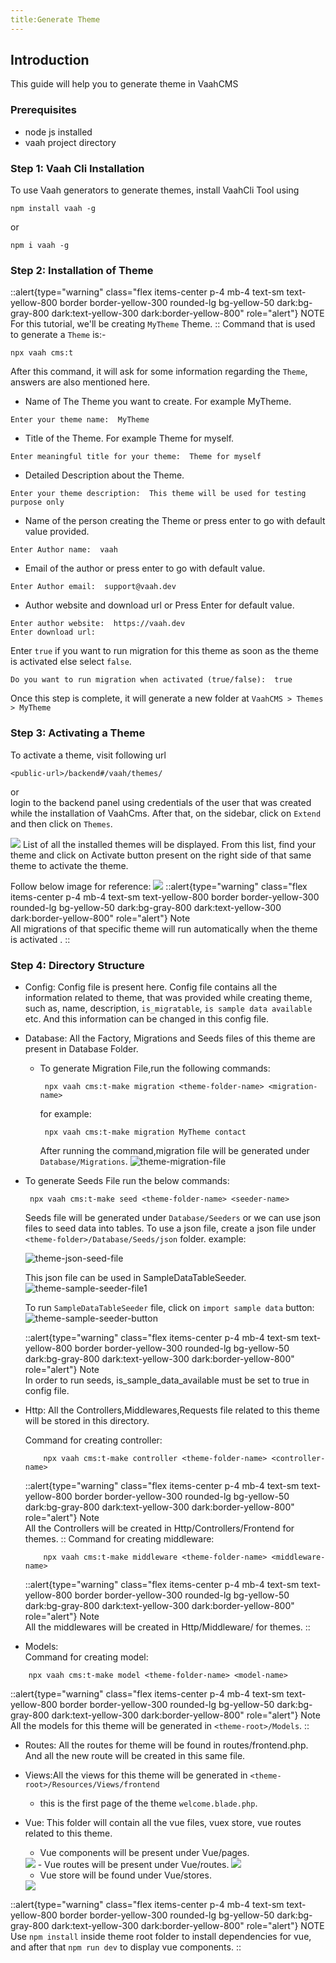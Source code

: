 ```yaml
---
title:Generate Theme
---
```


## Introduction

This guide will help you to generate theme in VaahCMS

### Prerequisites

- node js installed
- vaah project directory


### Step 1: Vaah Cli Installation

To use Vaah generators to generate themes, install VaahCli Tool using

```shell
npm install vaah -g
```
or
```shell
npm i vaah -g
```

### Step 2: Installation of Theme

::alert{type="warning" class="flex items-center p-4 mb-4 text-sm text-yellow-800 border border-yellow-300 rounded-lg bg-yellow-50 dark:bg-gray-800 dark:text-yellow-300 dark:border-yellow-800" role="alert"}
NOTE      
For this tutorial, we'll be creating `MyTheme` Theme.
::
Command that is used to generate a `Theme` is:-
```shell
npx vaah cms:t
```

After this command, it will ask for some information
regarding the `Theme`, answers are also mentioned here.


- Name of The Theme you want to create. For example MyTheme.
```
Enter your theme name:  MyTheme
```
- Title of the Theme. For example Theme for myself.
```
Enter meaningful title for your theme:  Theme for myself
```

- Detailed Description about the Theme.
```
Enter your theme description:  This theme will be used for testing purpose only
```
- Name of the person creating the Theme or press enter to go with default value provided.
```
Enter Author name:  vaah
```
- Email of the author or press enter to go with default value.
```
Enter Author email:  support@vaah.dev
```
- Author website and download url or Press Enter for default value.
```
Enter author website:  https://vaah.dev
Enter download url: 
```
Enter `true` if you want to run migration for this theme as soon as the theme
is activated else select `false`.
```
Do you want to run migration when activated (true/false):  true
```


Once this step is complete, it will generate a new folder at `VaahCMS > Themes > MyTheme`
### Step 3: Activating a Theme
To activate a theme, visit following url

```http request
<public-url>/backend#/vaah/themes/
```
or   
login to the backend panel using credentials of the user that was created while the installation of VaahCms.
After that, on the sidebar, click on `Extend` and then click on `Themes`.

<img src="/images/e-themes-9.png">
List of all the installed themes will be displayed. From this list,
find your theme and click on Activate  button present on the right
side of that same theme to activate the theme.

Follow below image for reference:
<img src="/images/user-auth-activate.png">
 ::alert{type="warning" class="flex items-center p-4 mb-4 text-sm text-yellow-800 border border-yellow-300 rounded-lg bg-yellow-50 dark:bg-gray-800 dark:text-yellow-300 dark:border-yellow-800" role="alert"}
 Note   
 All migrations of that specific theme will run automatically when the theme is activated .
 ::


### Step 4: Directory Structure

- Config:
  Config file is present here. Config file contains all the information related to theme, that was provided while creating theme, such as, name, description, `is_migratable`, `is sample data available` etc.
  And this information can be changed in this config file.

- Database:
  All the Factory, Migrations and Seeds files of this theme are present in Database Folder.
    - To generate Migration File,run the following commands:
      ```terminal
       npx vaah cms:t-make migration <theme-folder-name> <migration-name> 
      ```
      for example:
      ```terminal
       npx vaah cms:t-make migration MyTheme contact
      ```
      After running the command,migration file will be generated under `Database/Migrations`.
        <img src="/images/themes/migration-file.png" alt="theme-migration-file"> 
      
    
- To generate Seeds File run the below commands:
  ```terminal
   npx vaah cms:t-make seed <theme-folder-name> <seeder-name>
  ```

  Seeds file will be generated under `Database/Seeders` or we can use json files to seed data into tables.
  To use a json file, create a json file under `<theme-folder>/Database/Seeds/json` folder. 
  example:

  <img src="/images/themes/json-seed-file.png" alt="theme-json-seed-file">

  This json file can be used in SampleDataTableSeeder.
  <img src="/images/themes/seed-file1.png" alt="theme-sample-seeder-file1">

  To run `SampleDataTableSeeder` file, click on `import sample data` button:
  <img src="/images/themes/user-auth-sample.png" alt="theme-sample-seeder-button">

  ::alert{type="warning" class="flex items-center p-4 mb-4 text-sm text-yellow-800 border border-yellow-300 rounded-lg bg-yellow-50 dark:bg-gray-800 dark:text-yellow-300 dark:border-yellow-800" role="alert"}
  Note   
  In order to run seeds, is_sample_data_available must be set to true in config file.
- Http:
  All the Controllers,Middlewares,Requests file related to this theme will be stored in this directory.   

    Command for creating controller: 
    ```
        npx vaah cms:t-make controller <theme-folder-name> <controller-name>
    ```
  ::alert{type="warning" class="flex items-center p-4 mb-4 text-sm text-yellow-800 border border-yellow-300 rounded-lg bg-yellow-50 dark:bg-gray-800 dark:text-yellow-300 dark:border-yellow-800" role="alert"}
  Note    
  All the Controllers will be created in Http/Controllers/Frontend for themes.
  ::
    Command for creating middleware:
    ```terminal-command-for-middleware
        npx vaah cms:t-make middleware <theme-folder-name> <middleware-name>
    ```
  ::alert{type="warning" class="flex items-center p-4 mb-4 text-sm text-yellow-800 border border-yellow-300 rounded-lg bg-yellow-50 dark:bg-gray-800 dark:text-yellow-300 dark:border-yellow-800" role="alert"}
  Note    
  All the middlewares will be created in Http/Middleware/ for themes.
  ::

- Models:   
  Command for creating model:

```terminal
    npx vaah cms:t-make model <theme-folder-name> <model-name>
```
  ::alert{type="warning" class="flex items-center p-4 mb-4 text-sm text-yellow-800 border border-yellow-300 rounded-lg bg-yellow-50 dark:bg-gray-800 dark:text-yellow-300 dark:border-yellow-800" role="alert"}
  Note    
  All the models for this theme will be generated in `<theme-root>/Models`.
  ::
- Routes:
  All the routes for theme will be found in routes/frontend.php. And all the new route will be created in this same file.
  
- Views:All the views for this theme will be generated in `<theme-root>/Resources/Views/frontend`
    - this is the first page of the theme `welcome.blade.php`.

- Vue:
  This folder will contain all the vue files, vuex store, vue routes related to this theme.
    - Vue components will be present under Vue/pages.
    <img src="http://img-v5.getdemo.dev/screenshot/Qyb4QlKi42.png">
    - Vue routes will be present under Vue/routes.
      <img src="http://img-v5.getdemo.dev/screenshot/Uy60BXJ6kk.png">

    - Vue store will be found under Vue/stores.
    <img src="http://img-v5.getdemo.dev/screenshot/TOMrtn689j.png">
::alert{type="warning" class="flex items-center p-4 mb-4 text-sm text-yellow-800 border border-yellow-300 rounded-lg bg-yellow-50 dark:bg-gray-800 dark:text-yellow-300 dark:border-yellow-800" role="alert"}
NOTE   
Use `npm install` inside theme root folder to install dependencies for vue, and after that `npm run dev` to display vue components.
::
